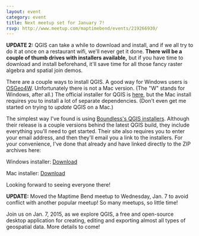 ```yaml
---
layout: event
category: event
title: Next meetup set for January 7!
rsvp: http://www.meetup.com/maptimebend/events/219266930/
---
```


**UPDATE 2:** QGIS can take a while to download and install, and if we all try to do it at once on a restaurant wifi, we'll never get it done. **There will be a couple of thumb drives with installers available,** but if you have time to download and install beforehand, it'll save time for all those fancy raster algebra and spatial join demos.

There are a couple ways to install QGIS. A good way for Windows users is [OSGeo4W](http://trac.osgeo.org/osgeo4w/). Unfortunately there is not a Mac version. (The "W" stands for Windows, after all.) The official installer for QGIS is [here](http://qgis.org/en/site/forusers/download.html), but the Mac install requires you to install a lot of separate dependencies. (Don't even get me started on trying to _update_ QGIS on a Mac.)

The simplest way I've found is using [Boundless's QGIS installers](http://boundlessgeo.com/solutions/solutions-software/qgis/qgis-download/). Although their release is a couple versions behind the latest QGIS build, they include everything you'll need to get started. Their site also requires you to enter your email address, and then they'll email you a link to the installers. For your convenience, I've done that already and have linked directly to the ZIP archives here:

Windows installer: [Download](https://www.dropbox.com/s/ewlw2lr6md0fdxq/OpenGeoSuite-QGIS-windows-latest.zip?dl=0)

Mac installer: [Download](https://www.dropbox.com/s/vlh8elshnb7175s/OpenGeoSuite-QGIS-osx-latest.zip?dl=0)

Looking forward to seeing everyone there!

**UPDATE:** Moved the Maptime Bend meetup to Wednesday, Jan. 7 to avoid conflict with another popular meetup! So many meetups, so little time!

Join us on Jan. 7, 2015, as we explore QGIS, a free and open-source desktop application for creating, editing and exporting almost all types of geospatial data. More details to come!
